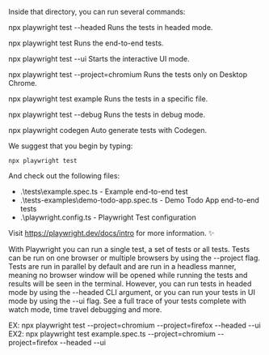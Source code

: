 Inside that directory, you can run several commands:

  npx playwright test --headed
    Runs the tests in headed mode.

  npx playwright test
    Runs the end-to-end tests.

  npx playwright test --ui
    Starts the interactive UI mode.

  npx playwright test --project=chromium
    Runs the tests only on Desktop Chrome.

  npx playwright test example
    Runs the tests in a specific file.

  npx playwright test --debug
    Runs the tests in debug mode.

  npx playwright codegen
    Auto generate tests with Codegen.

We suggest that you begin by typing:

    npx playwright test

And check out the following files:
  - .\tests\example.spec.ts - Example end-to-end test
  - .\tests-examples\demo-todo-app.spec.ts - Demo Todo App end-to-end tests
  - .\playwright.config.ts - Playwright Test configuration

Visit https://playwright.dev/docs/intro for more information. ✨

With Playwright you can run a single test, a set of tests or all tests. Tests can be run on one browser or multiple browsers by using the --project flag. Tests are run in parallel by default and are run in a headless manner, meaning no browser window will be opened while running the tests and results will be seen in the terminal. However, you can run tests in headed mode by using the --headed CLI argument, or you can run your tests in UI mode by using the --ui flag. See a full trace of your tests complete with watch mode, time travel debugging and more.

EX: npx playwright test --project=chromium --project=firefox --headed --ui
EX2: npx playwright test example.spec.ts --project=chromium --project=firefox --headed --ui

